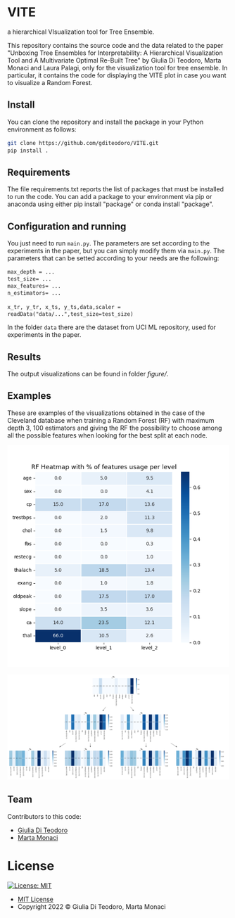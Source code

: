 # VITE
a hierarchical VIsualization tool for Tree Ensemble.

This repository contains the source code and the data related to the paper "Unboxing Tree Ensembles for Interpretability: A Hierarchical Visualization Tool and A Multivariate Optimal Re-Built Tree" by Giulia Di Teodoro, Marta Monaci and Laura Palagi, only for the visualization tool for tree ensemble. 
In particular, it contains the code for displaying the VITE plot in case you want to visualize a Random Forest.


## Install

You can clone the repository and install the package in your Python environment as follows:

```bash
git clone https://github.com/gditeodoro/VITE.git
pip install .
```

## Requirements

The file requirements.txt reports the list of packages that must be installed to run the code. You can add a package to your environment via pip or anaconda using either pip install "package" or conda install "package".

## Configuration and running

You just need to run `main.py`. 
The parameters are set according to the experiments in the paper, but you can simply modify them via `main.py`. 
The parameters that can be setted according to your needs are the following:
```
max_depth = ...
test_size= ...
max_features= ...
n_estimators= ...

x_tr, y_tr, x_ts, y_ts,data,scaler = readData("data/...",test_size=test_size)
```
In the folder `data` there are the dataset from UCI ML repository, used for experiments in the paper.

## Results

The output visualizations can be found in folder *figure/*.

## Examples

These are examples of the visualizations obtained in the case of the Cleveland database when training a Random Forest (RF) with maximum depth 3, 100 estimators and giving the RF the possibility to choose among all the possible features when looking for the best split at each node.

<p align="center">
  <img width="540" src="https://github.com/gditeodoro/VITE/blob/main/figure/heat_map.png"/>
</p>

<p align="center">
  <img width="1040" src="https://github.com/gditeodoro/VITE/blob/main/figure/tree_heatmap.png"/>
</p>

## Team

Contributors to this code:

* [Giulia Di Teodoro](https://github.com/gditeodoro)
* [Marta Monaci](https://github.com/m-monaci)

# License

[![License: MIT](https://img.shields.io/badge/License-MIT-yellow.svg)](https://opensource.org/licenses/MIT)

* [MIT License](https://opensource.org/licenses/mit-license.php)
* Copyright 2022 © Giulia Di Teodoro, Marta Monaci
